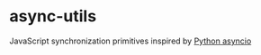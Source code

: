 # async-utils
JavaScript synchronization primitives inspired by [Python asyncio](https://docs.python.org/3/library/asyncio-sync.html)
